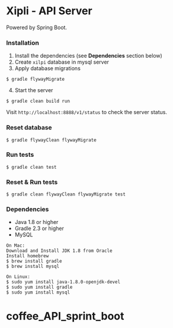 # Xipli - API Server

Powered by Spring Boot.

### Installation
1. Install the dependencies (see **Dependencies** section below)
2. Create `xilpi` database in mysql server
3. Apply database migrations
```
$ gradle flywayMigrate
```

4. Start the server
```
$ gradle clean build run
```

Visit `http://localhost:8888/v1/status` to check the server status.

### Reset database
```
$ gradle flywayClean flywayMigrate
```

### Run tests
```
$ gradle clean test
```
### Reset & Run tests
```
$ gradle clean flywayClean flywayMigrate test
```

### Dependencies
* Java 1.8 or higher
* Gradle 2.3 or higher
* MySQL

```
On Mac:
Download and Install JDK 1.8 from Oracle 
Install homebrew
$ brew install gradle
$ brew install mysql

On Linux:
$ sudo yum install java-1.8.0-openjdk-devel
$ sudo yum install gradle
$ sudo yum install mysql
```
# coffee_API_sprint_boot
